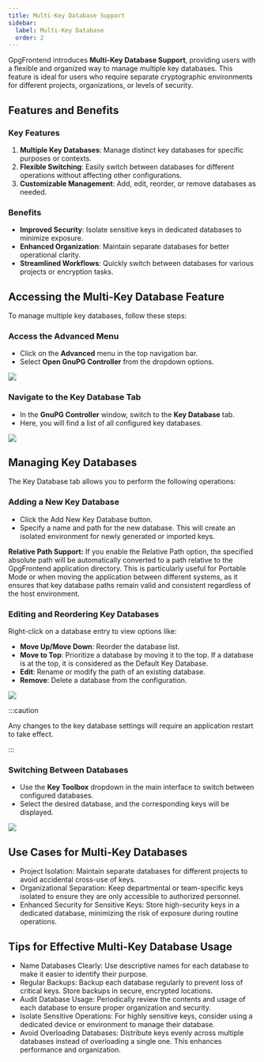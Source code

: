 ```yaml
---
title: Multi-Key Database Support
sidebar:
  label: Multi-Key Database
  order: 2
---
```


GpgFrontend introduces **Multi-Key Database Support**, providing users with a
flexible and organized way to manage multiple key databases. This feature is
ideal for users who require separate cryptographic environments for different
projects, organizations, or levels of security.

## Features and Benefits

### Key Features

1. **Multiple Key Databases**: Manage distinct key databases for specific
   purposes or contexts.
2. **Flexible Switching**: Easily switch between databases for different
   operations without affecting other configurations.
3. **Customizable Management**: Add, edit, reorder, or remove databases as
   needed.

### Benefits

- **Improved Security**: Isolate sensitive keys in dedicated databases to
  minimize exposure.
- **Enhanced Organization**: Maintain separate databases for better operational
  clarity.
- **Streamlined Workflows**: Quickly switch between databases for various
  projects or encryption tasks.

## Accessing the Multi-Key Database Feature

To manage multiple key databases, follow these steps:

### Access the Advanced Menu

- Click on the **Advanced** menu in the top navigation bar.
- Select **Open GnuPG Controller** from the dropdown options.

![](https://image.cdn.bktus.com/i/2024/11/29/abfaa919-2945-1acc-eb35-5c86828a97ca.webp)

### Navigate to the Key Database Tab

- In the **GnuPG Controller** window, switch to the **Key Database** tab.
- Here, you will find a list of all configured key databases.

![](https://image.cdn.bktus.com/i/2025/06/24/2a5cefe92a56b851de8ecd1661961592a7d3bc6c.webp)

## Managing Key Databases

The Key Database tab allows you to perform the following operations:

### Adding a New Key Database

- Click the Add New Key Database button.
- Specify a name and path for the new database. This will create an isolated
  environment for newly generated or imported keys.

**Relative Path Support:** If you enable the Relative Path option, the specified
absolute path will be automatically converted to a path relative to the
GpgFrontend application directory. This is particularly useful for Portable Mode
or when moving the application between different systems, as it ensures that key
database paths remain valid and consistent regardless of the host environment.

### Editing and Reordering Key Databases

Right-click on a database entry to view options like:

- **Move Up/Move Down**: Reorder the database list.
- **Move to Top**: Prioritize a database by moving it to the top. If a database
  is at the top, it is considered as the Default Key Database.
- **Edit**: Rename or modify the path of an existing database.
- **Remove**: Delete a database from the configuration.

![](https://image.cdn.bktus.com/i/2025/06/24/a012d736e4b116feb45d3c6af3e1b39ce8124c4f.webp)

:::caution

Any changes to the key database settings will require an application
restart to take effect.

:::

### Switching Between Databases

- Use the **Key Toolbox** dropdown in the main interface to switch between
  configured databases.
- Select the desired database, and the corresponding keys will be displayed.

![](https://image.cdn.bktus.com/i/2024/11/29/dd783ee0-df5e-2b6f-428f-784c68246186.webp)

## Use Cases for Multi-Key Databases

- Project Isolation: Maintain separate databases for different projects to
  avoid accidental cross-use of keys.
- Organizational Separation: Keep departmental or team-specific keys isolated
  to ensure they are only accessible to authorized personnel.
- Enhanced Security for Sensitive Keys: Store high-security keys in a dedicated
  database, minimizing the risk of exposure during routine operations.

## Tips for Effective Multi-Key Database Usage

- Name Databases Clearly: Use descriptive names for each database to make it
  easier to identify their purpose.
- Regular Backups: Backup each database regularly to prevent loss of critical
  keys. Store backups in secure, encrypted locations.
- Audit Database Usage: Periodically review the contents and usage of each
  database to ensure proper organization and security.
- Isolate Sensitive Operations: For highly sensitive keys, consider using a
  dedicated device or environment to manage their database.
- Avoid Overloading Databases: Distribute keys evenly across multiple databases
  instead of overloading a single one. This enhances performance and
  organization.
